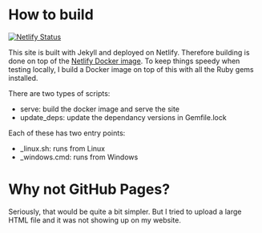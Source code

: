# How to build

[![Netlify Status](https://api.netlify.com/api/v1/badges/ff3f28b6-3f4d-452f-9bb1-6d60e1c1faad/deploy-status)](https://app.netlify.com/sites/austinwise/deploys)

This site is built with Jekyll and deployed on Netlify. Therefore building is done
on top of the
[Netlify Docker image](https://github.com/netlify/build-image/blob/focal/Dockerfile).
To keep things speedy when testing locally, I build a Docker image on top of
this with all the Ruby gems installed.

There are two types of scripts:

* serve: build the docker image and serve the site
* update_deps: update the dependancy versions in Gemfile.lock

Each of these has two entry points:

* _linux.sh: runs from Linux
* _windows.cmd: runs from Windows

# Why not GitHub Pages?

Seriously, that would be quite a bit simpler. But I tried to upload a large HTML
file and it was not showing up on my website.
